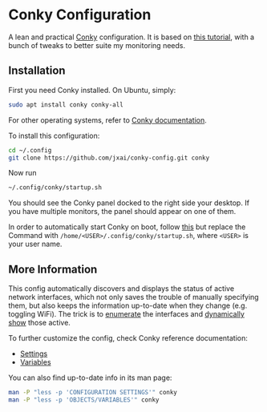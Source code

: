 # Conky Configuration

A lean and practical [Conky](https://github.com/brndnmtthws/conky/wiki) configuration. It is based on [this tutorial](https://linuxconfig.org/ubuntu-20-04-system-monitoring-with-conky-widgets), with a bunch of tweaks to better suite my monitoring needs.

## Installation
First you need Conky installed. On Ubuntu, simply:
``` bash
sudo apt install conky conky-all
```
For other operating systems, refer to [Conky documentation](https://github.com/brndnmtthws/conky/wiki/Installation).

To install this configuration:
``` bash
cd ~/.config
git clone https://github.com/jxai/conky-config.git conky
```

Now run
``` bash
~/.config/conky/startup.sh
```
You should see the Conky panel docked to the right side your desktop. If you have multiple monitors, the panel should appear on one of them.

In order to automatically start Conky on boot, follow [this](https://linuxconfig.org/ubuntu-20-04-system-monitoring-with-conky-widgets#h2-enable-conky-to-start-at-boot) but replace the Command with `/home/<USER>/.config/conky/startup.sh`, where `<USER>` is your user name.

## More Information
This config automatically discovers and displays the status of active network interfaces, which not only saves the trouble of manually specifying them, but also keeps the information up-to-date when they change (e.g. toggling WiFi). The trick is to [enumerate](https://superuser.com/a/1173532/95569) the interfaces and [dynamically show](https://matthiaslee.com/dynamically-changing-conky-network-interface/) those active.

To further customize the config, check Conky reference documentation:
* [Settings](http://conky.sourceforge.net/config_settings.html)
* [Variables](http://conky.sourceforge.net/variables.html)

You can also find up-to-date info in its man page:
``` bash
man -P "less -p 'CONFIGURATION SETTINGS'" conky 
man -P "less -p 'OBJECTS/VARIABLES'" conky
```
